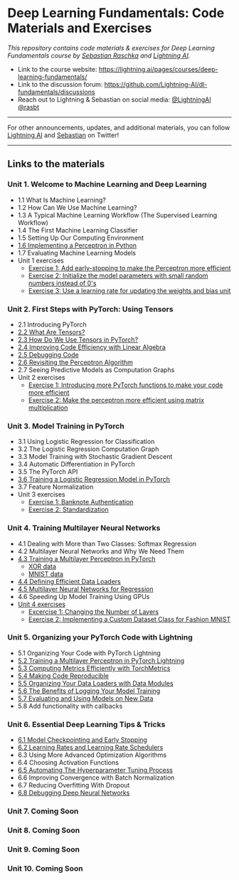 # Deep Learning Fundamentals: Code Materials and Exercises



*This repository contains code materials &amp; exercises for Deep Learning Fundamentals course by [Sebastian Raschka](https://sebastianraschka.com) and [Lightning AI](https://lightning.ai).*



- Link to the course website: https://lightning.ai/pages/courses/deep-learning-fundamentals/
- Link to the discussion forum: https://github.com/Lightning-AI/dl-fundamentals/discussions
- Reach out to Lightning & Sebastian on social media: [@LightningAI](https://twitter.com/LightningAI) [@rasbt](https://twitter.com/rasbt)



---

For other announcements, updates, and additional materials, you can follow [Lightning AI](https://twitter.com/LightningAI) and [Sebastian](https://twitter.com/rasbt) on Twitter!

---



## Links to the materials



### Unit 1. Welcome to Machine Learning and Deep Learning

- 1.1 What Is Machine Learning?
- 1.2 How Can We Use Machine Learning?
- 1.3 A Typical Machine Learning Workflow (The Supervised Learning Workflow)
- 1.4 The First Machine Learning Classifier
- 1.5 Setting Up Our Computing Environment
- [1.6 Implementing a Perceptron in Python](https://github.com/Lightning-AI/dl-fundamentals/tree/main/unit01-ml-intro/1.6-perceptron-in-python)
- 1.7 Evaluating Machine Learning Models
- Unit 1 exercises
  - [Exercise 1: Add early-stopping to make the Perceptron more efficient](https://github.com/Lightning-AI/dl-fundamentals/tree/main/unit01-ml-intro/exercises/1_early-stop)
  - [Exercise 2: Initialize the model parameters with small random numbers instead of 0's](https://github.com/Lightning-AI/dl-fundamentals/tree/main/unit01-ml-intro/exercises/2_random-weights)
  - [Exercise 3: Use a learning rate for updating the weights and bias unit](https://github.com/Lightning-AI/dl-fundamentals/tree/main/unit01-ml-intro/exercises/3_learning-rate)

### Unit 2. First Steps with PyTorch: Using Tensors

- 2.1 Introducing PyTorch
- [2.2 What Are Tensors?](https://github.com/Lightning-AI/dl-fundamentals/blob/main/unit02-pytorch-tensors/2.2-tensors/torch-tensors.ipynb)
- [2.3 How Do We Use Tensors in PyTorch?](https://github.com/Lightning-AI/dl-fundamentals/blob/main/unit02-pytorch-tensors/2.3-using-tensors/top10-tensor-commands.ipynb)
- [2.4 Improving Code Efficiency with Linear Algebra](https://github.com/Lightning-AI/dl-fundamentals/tree/main/unit02-pytorch-tensors/2.4-linalg)
- [2.5 Debugging Code](https://github.com/Lightning-AI/dl-fundamentals/tree/main/unit02-pytorch-tensors/2.5-debugging)
- [2.6 Revisiting the Perceptron Algorithm](https://github.com/Lightning-AI/dl-fundamentals/tree/main/unit02-pytorch-tensors/2.6-revisiting-perceptron)
- 2.7 Seeing Predictive Models as Computation Graphs
- Unit 2 exercises
  - [Exercise 1: Introducing more PyTorch functions to make your code more efficient](https://github.com/Lightning-AI/dl-fundamentals/tree/main/unit02-pytorch-tensors/exercises/1_torch-where)
  - [Exercise 2: Make the perceptron more efficient using matrix multiplication](https://github.com/Lightning-AI/dl-fundamentals/tree/main/unit02-pytorch-tensors/exercises/2_perceptron-matmul)



### Unit 3. Model Training in PyTorch

- 3.1 Using Logistic Regression for Classification
- 3.2 The Logistic Regression Computation Graph
- 3.3 Model Training with Stochastic Gradient Descent
- 3.4 Automatic Differentiation in PyTorch
- 3.5 The PyTorch API
- [3.6 Training a Logistic Regression Model in PyTorch](https://github.com/Lightning-AI/dl-fundamentals/tree/main/3.6-logreg-in-pytorch)
- 3.7 Feature Normalization
- Unit 3 exercises
  - [Exercise 1: Banknote Authentication](https://github.com/Lightning-AI/dl-fundamentals/tree/main/exercises/1_banknotes)
  - [Exercise 2: Standardization](https://github.com/Lightning-AI/dl-fundamentals/tree/main/exercises/2_standardization) 

### Unit 4. Training Multilayer Neural Networks

- 4.1 Dealing with More than Two Classes: Softmax Regression
- 4.2 Multilayer Neural Networks and Why We Need Them
- [4.3 Training a Multilayer Perceptron in PyTorch](unit04-multilayer-nets/4.3-mlp-pytorch)
  - [XOR data](unit04-multilayer-nets/4.3-mlp-pytorch/4.3-mlp-pytorch-part1-2-xor)
  - [MNIST data](unit04-multilayer-nets/4.3-mlp-pytorch/4.3-mlp-pytorch-part3-5-mnist)
- [4.4 Defining Efficient Data Loaders](unit04-multilayer-nets/4.4-dataloaders)
- [4.5 Multilayer Neural Networks for Regression](unit04-multilayer-nets/4.5-mlp-regression)
- 4.6 Speeding Up Model Training Using GPUs
- [Unit 4 exercises](./unit04-multilayer-nets/exercises)
  - [Excercise 1: Changing the Number of Layers](./unit04-multilayer-nets/exercises/1_changing-layers)
  - [Exercise 2: Implementing a Custom Dataset Class for Fashion MNIST](./unit04-multilayer-nets/exercises/2_fashion-mnist)

### Unit 5. Organizing your PyTorch Code with Lightning

- 5.1 Organizing Your Code with PyTorch Lightning
- [5.2 Training a Multilayer Perceptron in PyTorch Lightning](./unit05-lightning/5.2-mlp-lightning)
- [5.3 Computing Metrics Efficiently with TorchMetrics](./unit05-lightning/5.3-torchmetrics)
- [5.4 Making Code Reproducible](./unit05-lightning/5.4-reproducibility)
- [5.5 Organizing Your Data Loaders with Data Modules](./unit05-lightning/5.5-datamodules)
- [5.6 The Benefits of Logging Your Model Training](./unit05-lightning/5.6-logging)
- [5.7 Evaluating and Using Models on New Data](./unit05-lightning/5.7-evaluating)
- 5.8 Add functionality with callbacks

### Unit 6. Essential Deep Learning Tips & Tricks

- [6.1 Model Checkpointing and Early Stopping](./unit06-dl-tips/6.1-checkpointing)
- [6.2 Learning Rates and Learning Rate Schedulers](./unit06-dl-tips/6.2-learning-rates)
- 6.3 Using More Advanced Optimization Algorithms
- 6.4 Choosing Activation Functions
- [6.5 Automating The Hyperparameter Tuning Process](./unit06-dl-tips/6.5-hparam-opt)
- 6.6 Improving Convergence with Batch Normalization
- 6.7 Reducing Overfitting With Dropout
- [6.8 Debugging Deep Neural Networks](./unit06-dl-tips/6.8-debugging)



### Unit 7. Coming Soon

### Unit 8. Coming Soon

### Unit 9. Coming Soon

### Unit 10. Coming Soon
